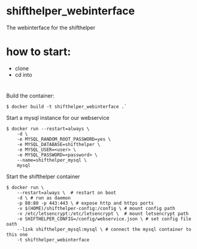 # shifthelper_webinterface
The webinterface for the shifthelper


# how to start:

 - clone
 - cd into 

# 
Build the container:
```
$ docker build -t shifthelper_webinterface .`
```

Start a mysql instance for our webservice
```
$ docker run --restart=always \
	-d \
	-e MYSQL_RANDOM_ROOT_PASSWORD=yes \
	-e MYSQL_DATABASE=shifthelper \
	-e MYSQL_USER=<user> \
	-e MYSQL_PASSWORD=<password> \
	--name=shifthelper_mysql \
	mysql
```
Start the shifthelper container

```
$ docker run \
	--restart=always \  # restart on boot
	-d \ # run as daemon
	-p 80:80 -p 443:443 \ # expose http and https ports
	-v $(HOME)/shifthelper-config:/config \ # mount config path
	-v /etc/letsencrypt:/etc/letsencrypt \  # mount letsencrypt path
	-e SHIFTHELPER_CONFIG=/config/webservice.json \ # set config file oath
	--link shifthelper_mysql:mysql \ # connect the mysql container to this one
	-t shifthelper_webinterface
```
